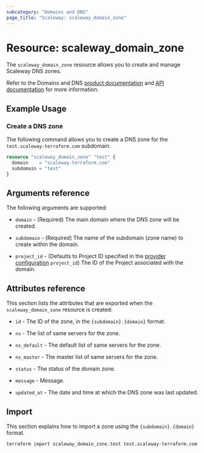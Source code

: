 ```yaml
---
subcategory: "Domains and DNS"
page_title: "Scaleway: scaleway_domain_zone"
---
```


# Resource: scaleway_domain_zone

The `scaleway_domain_zone` resource allows you to create and manage Scaleway DNS zones.

Refer to the Domains and DNS [product documentation](https://www.scaleway.com/en/docs/network/domains-and-dns/) and [API documentation](https://www.scaleway.com/en/developers/api/domains-and-dns/) for more information.

## Example Usage

### Create a DNS zone

The following command allows you to create a DNS zone for the `test.scaleway-terraform.com` subdomain.


```terraform
resource "scaleway_domain_zone" "test" {
  domain    = "scaleway-terraform.com"
  subdomain = "test"
}
```

## Arguments reference

The following arguments are supported:

- `domain` - (Required) The main domain where the DNS zone will be created.

- `subdomain` - (Required) The name of the subdomain (zone name) to create within the domain.

- `project_id` - (Defaults to Project ID specified in the [provider configuration](../index.md#project_id) `project_id`) The ID of the Project associated with the domain.


## Attributes reference

This section lists the attributes that are exported when the `scaleway_domain_zone` resource is created:

- `id` - The ID of the zone, in the `{subdomain}.{domain}` format.

- `ns` - The list of same servers for the zone.

- `ns_default` -  The default list of same servers for the zone.

- `ns_master` - The master list of same servers for the zone.

- `status` - The status of the domain zone.

- `message` - Message.

- `updated_at` - The date and time at which the DNS zone was last updated.

## Import

This section explains how to import a zone using the `{subdomain}.{domain}` format.

```bash
terraform import scaleway_domain_zone.test test.scaleway-terraform.com
```
